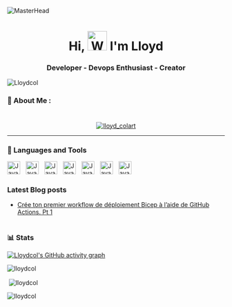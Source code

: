 ![MasterHead](https://img.freepik.com/free-vector/artificial-intelligence-robots-cyborg-with-infinity-symbol_107791-4668.jpg?w=1380&t=st=1667396276~exp=1667396876~hmac=7175535831f6fe20c973c9288710442809cada58b0d4e097456dac96936e37fb)

<h1 align="center"> Hi, <img src="https://raw.githubusercontent.com/nixin72/nixin72/master/wave.gif" 
         alt="Waving hand animated gif"
         height="45"
         width="45" /> I'm Lloyd</h1>
         
<h3 align="center">Developer - Devops Enthusiast - Creator</h3>

<p align="left"> <img src="https://komarev.com/ghpvc/?username=Lloydcol&label=Views&color=blue&style=plastic&style=for-the-badge" alt="Lloydcol" /> </p>

### 💫 About Me :

#

<p align="center"> <a href="https://twitter.com/lloyd_colart" target="blank"><img src="https://img.shields.io/twitter/follow/lloyd_colart?logo=twitter&style=for-the-badge" alt="lloyd_colart" /></a> </p>

---

### 🧰 Languages and Tools

<img align="left" alt="Java" width="30px" style="padding-right:10px;" src="https://cdn.jsdelivr.net/gh/devicons/devicon/icons/dotnetcore/dotnetcore-original.svg" />
<img align="left" alt="Java" width="30px" style="padding-right:10px;" src="https://cdn.jsdelivr.net/gh/devicons/devicon/icons/azure/azure-original-wordmark.svg"/>
<img align="left" alt="Java" width="30px" style="padding-right:10px;"  src="https://cdn.jsdelivr.net/gh/devicons/devicon/icons/git/git-original.svg" />
<img align="left" alt="Java" width="30px" style="padding-right:10px;" src="https://cdn.jsdelivr.net/gh/devicons/devicon/icons/github/github-original.svg" />
<img align="left" alt="Java" width="30px" style="padding-right:10px;" src="https://cdn.jsdelivr.net/gh/devicons/devicon/icons/docker/docker-original.svg" />
<img align="left" alt="Java" width="30px" style="padding-right:10px;" src="https://cdn.jsdelivr.net/gh/devicons/devicon/icons/kubernetes/kubernetes-plain.svg" />
<img align="left" alt="Java" width="30px" style="padding-right:10px;" src="https://cdn.jsdelivr.net/gh/devicons/devicon/icons/terraform/terraform-original.svg" /> 

<br />

#

### Latest Blog posts
<!-- BLOG-POST-LIST:START -->
- [Crée ton premier workflow de déploiement Bicep à l’aide de GitHub Actions. Pt 1](http://www.tanukitips.com/cree-ton-premier-workflow-de-deploiement-bicep-a-laide-de-github-actions)
<!-- BLOG-POST-LIST:END -->

#

<!-- 

![GitHub stats](https://github-readme-stats.vercel.app/api?username=lloydcol&show_icons=true&theme=gruvbox)

![GitHub Streak](https://streak-stats.demolab.com?user=lloydcol&theme=gruvbox&border_radius=4.5)

# -->

### 📊 Stats

[![Lloydcol's GitHub activity graph](https://activity-graph.herokuapp.com/graph?username=lloydcol&&theme=xcode)](https://github.com/lloydcol)

<p><img align="center" src="https://github-readme-stats.vercel.app/api/top-langs?username=lloydcol&show_icons=true&locale=en&layout=compact&theme=tokyonight" alt="lloydcol" /></p>

<p>&nbsp;<img align="center" src="https://github-readme-stats.vercel.app/api?username=lloydcol&show_icons=true&locale=en&theme=tokyonight" alt="lloydcol" /></p>

<p><img align="center" src="https://github-readme-streak-stats.herokuapp.com/?user=lloydcol&&theme=tokyonight" alt="lloydcol" /></p>

<!-- <details>
 <summary><h3>An Unexpected Journey of Coding</h3></summary>

More to come -->

[website]: https://www.tanukitips.com/
